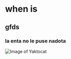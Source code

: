 # when is
## gfds
### la enta no le puse nadota
![Image of Yaktocat](https://octodex.github.com/images/yaktocat.png)
